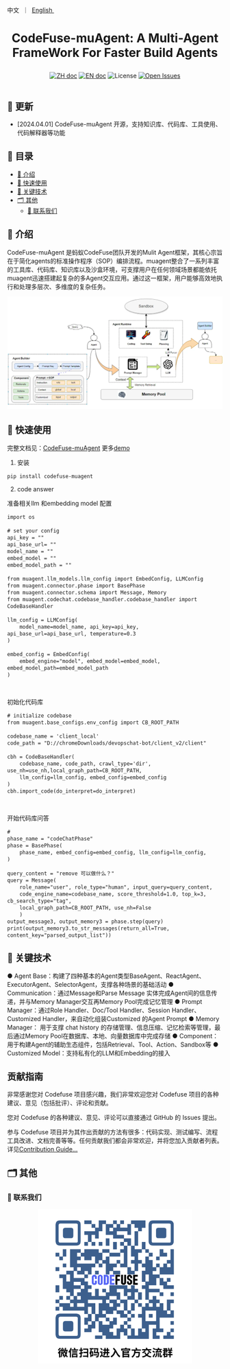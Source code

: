 <p align="left">
    <a>中文</a>&nbsp ｜ &nbsp<a href="README.md">English&nbsp </a>
</p>

# <p align="center">CodeFuse-muAgent: A Multi-Agent FrameWork For Faster Build Agents</p>

<p align="center">
    <a href="README_zh.md"><img src="https://img.shields.io/badge/文档-中文版-yellow.svg" alt="ZH doc"></a>
    <a href="README.md"><img src="https://img.shields.io/badge/document-English-yellow.svg" alt="EN doc"></a>
    <img src="https://img.shields.io/github/license/codefuse-ai/CodeFuse-muAgent" alt="License">
    <a href="https://github.com/codefuse-ai/CodeFuse-muAgent/issues">
      <img alt="Open Issues" src="https://img.shields.io/github/issues-raw/codefuse-ai/CodeFuse-muAgent" />
    </a>
    <br><br>
</p>



## 🔔 更新
- [2024.04.01] CodeFuse-muAgent 开源，支持知识库、代码库、工具使用、代码解释器等功能

## 📜 目录
- [🤝 介绍](#-介绍)
- [🚀 快速使用](#-快速使用)
- [🧭 关键技术](#-关键技术)
- [🗂 其他](#-其他)
  - [📱 联系我们](#-联系我们)


## 🤝 介绍
CodeFuse-muAgent 是蚂蚁CodeFuse团队开发的Mulit Agent框架，其核心宗旨在于简化agents的标准操作程序（SOP）编排流程。muagent整合了一系列丰富的工具库、代码库、知识库以及沙盒环境，可支撑用户在任何领域场景都能依托muagent迅速搭建起复杂的多Agent交互应用。通过这一框架，用户能够高效地执行和处理多层次、多维度的复杂任务。

![](docs/resources/agent_runtime.png)


## 🚀 快速使用
完整文档见：[CodeFuse-muAgent](docs/overview/o1.muagent.md)
更多[demo](docs/overview/o3.quick-start.md)

1. 安装
```
pip install codefuse-muagent
```

2. code answer

准备相关llm 和embedding model 配置
```
import os

# set your config
api_key = ""
api_base_url= ""
model_name = ""
embed_model = ""
embed_model_path = ""

from muagent.llm_models.llm_config import EmbedConfig, LLMConfig
from muagent.connector.phase import BasePhase
from muagent.connector.schema import Message, Memory
from muagent.codechat.codebase_handler.codebase_handler import CodeBaseHandler

llm_config = LLMConfig(
    model_name=model_name, api_key=api_key,  api_base_url=api_base_url, temperature=0.3
)

embed_config = EmbedConfig(
    embed_engine="model", embed_model=embed_model, embed_model_path=embed_model_path
)
```

<br>

初始化代码库
```
# initialize codebase
from muagent.base_configs.env_config import CB_ROOT_PATH

codebase_name = 'client_local'
code_path = "D://chromeDownloads/devopschat-bot/client_v2/client"

cbh = CodeBaseHandler(
    codebase_name, code_path, crawl_type='dir', use_nh=use_nh,local_graph_path=CB_ROOT_PATH,
    llm_config=llm_config, embed_config=embed_config
)
cbh.import_code(do_interpret=do_interpret)
```

<br>

开始代码库问答
```
# 
phase_name = "codeChatPhase"
phase = BasePhase(
    phase_name, embed_config=embed_config, llm_config=llm_config,
)

query_content = "remove 可以做什么？"
query = Message(
    role_name="user", role_type="human", input_query=query_content,
    code_engine_name=codebase_name, score_threshold=1.0, top_k=3, cb_search_type="tag",
    local_graph_path=CB_ROOT_PATH, use_nh=False
    )
output_message3, output_memory3 = phase.step(query)
print(output_memory3.to_str_messages(return_all=True, content_key="parsed_output_list"))
```

## 🧭 关键技术

● Agent Base：构建了四种基本的Agent类型BaseAgent、ReactAgent、ExecutorAgent、SelectorAgent，支撑各种场景的基础活动
● Communication：通过Message和Parse Message 实体完成Agent间的信息传递，并与Memory Manager交互再Memory Pool完成记忆管理
● Prompt Manager：通过Role Handler、Doc/Tool Handler、Session Handler、Customized Handler，来自动化组装Customized 的Agent Prompt
● Memory Manager： 用于支撑 chat history 的存储管理、信息压缩、记忆检索等管理，最后通过Memory Pool在数据库、本地、向量数据库中完成存储
● Component：用于构建Agent的辅助生态组件，包括Retrieval、Tool、Action、Sandbox等
● Customized Model：支持私有化的LLM和Embedding的接入

## 贡献指南
非常感谢您对 Codefuse 项目感兴趣，我们非常欢迎您对 Codefuse 项目的各种建议、意见（包括批评）、评论和贡献。

您对 Codefuse 的各种建议、意见、评论可以直接通过 GitHub 的 Issues 提出。

参与 Codefuse 项目并为其作出贡献的方法有很多：代码实现、测试编写、流程工具改进、文档完善等等。任何贡献我们都会非常欢迎，并将您加入贡献者列表。详见[Contribution Guide...](docs/contribution/contribute_guide.md)


## 🗂 其他
### 📱 联系我们
<div align=center>
  <img src="docs/resources/wechat.png" alt="图片", width="360">
</div>

